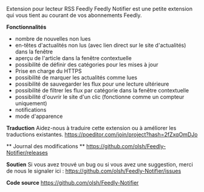 Extension pour lecteur RSS Feedly
Feedly Notifier est une petite extension qui vous tient au courant de vos abonnements Feedly.

**Fonctionnalités**
- nombre de nouvelles non lues
- en-têtes d'actualités non lus (avec lien direct sur le site d'actualités) dans la fenêtre 
- aperçu de l'article dans la fenêtre contextuelle
- possibilité de définir des catégories pour les mises à jour
- Prise en charge du HTTPS
- possibilité de marquer les actualités comme lues
- possibilité de sauvegarder les flux pour une lecture ultérieure
- possibilité de filtrer les flux par catégorie dans la fenêtre contextuelle
- possibilité d'ouvrir le site d'un clic (fonctionne comme un compteur uniquement)
- notifications
- mode d'apparence

**Traduction**
Aidez-nous à traduire cette extension ou à améliorer les traductions existantes.
https://poeditor.com/join/project?hash=2fZxqOmDJo

** Journal des modifications **
https://github.com/olsh/Feedly-Notifier/releases

**Soutien**
Si vous avez trouvé un bug ou si vous avez une suggestion, merci de nous 
le signaler ici :
https://github.com/olsh/Feedly-Notifier/issues

**Code source**
https://github.com/olsh/Feedly-Notifier